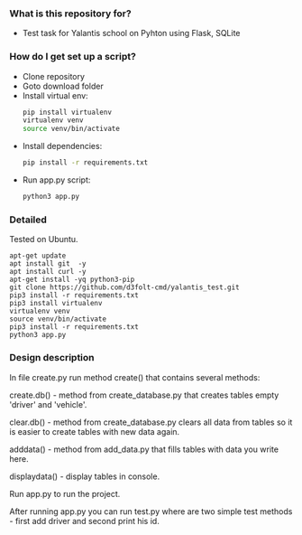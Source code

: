 ### What is this repository for? ###

* Test task for Yalantis school on Pyhton using Flask, SQLite

### How do I get set up a script? ###

* Clone repository
* Goto download folder
* Install virtual env:
    ```bash
    pip install virtualenv
    virtualenv venv
    source venv/bin/activate
    ```
* Install dependencies:
    ```bash
    pip install -r requirements.txt
    ```
* Run app.py script:  
    ```bash
    python3 app.py
    ```
    
### Detailed

Tested on Ubuntu.

    apt-get update
    apt install git  -y
    apt install curl -y
    apt-get install -yq python3-pip
    git clone https://github.com/d3folt-cmd/yalantis_test.git
    pip3 install -r requirements.txt
    pip3 install virtualenv
    virtualenv venv
    source venv/bin/activate
    pip3 install -r requirements.txt
    python3 app.py
    

### Design description

In file create.py run method create() that contains several methods:

create.db() - method from create_database.py that creates tables empty 'driver' and 'vehicle'.

clear.db() - method from create_database.py clears all data from tables so it is easier to create tables with new data again.

adddata() - method from add_data.py that fills tables with data you write here.

displaydata() - display tables in console.

Run app.py to run the project.

After running app.py you can run test.py where are two simple test methods - first add driver and second print his id.
